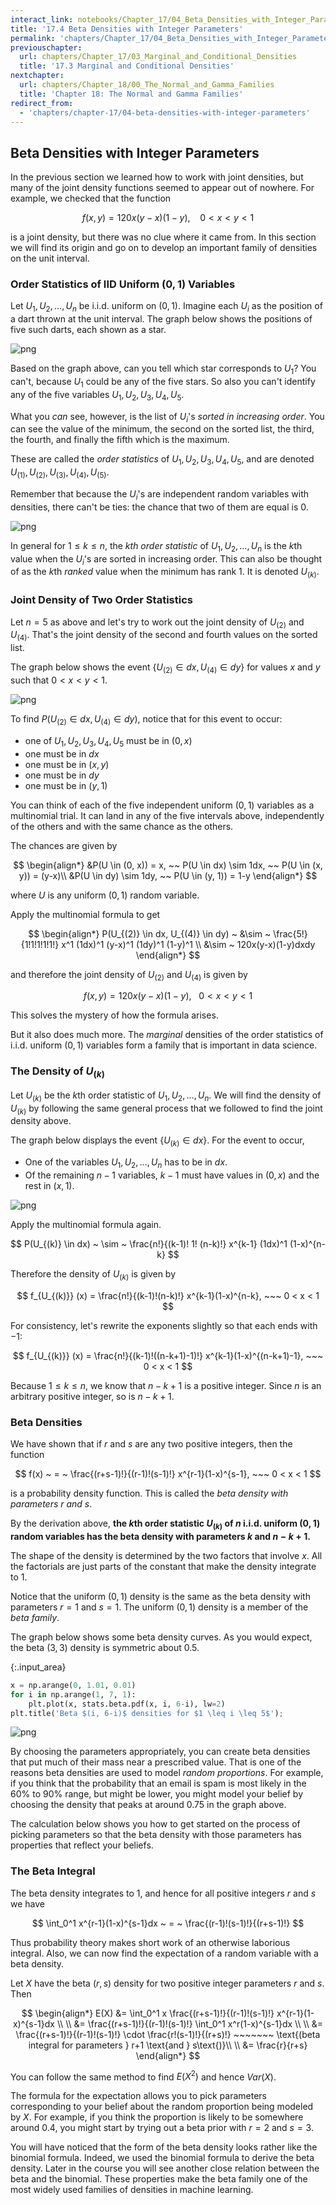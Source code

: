 ```yaml
---
interact_link: notebooks/Chapter_17/04_Beta_Densities_with_Integer_Parameters.ipynb
title: '17.4 Beta Densities with Integer Parameters'
permalink: 'chapters/Chapter_17/04_Beta_Densities_with_Integer_Parameters'
previouschapter:
  url: chapters/Chapter_17/03_Marginal_and_Conditional_Densities
  title: '17.3 Marginal and Conditional Densities'
nextchapter:
  url: chapters/Chapter_18/00_The_Normal_and_Gamma_Families
  title: 'Chapter 18: The Normal and Gamma Families'
redirect_from:
  - 'chapters/chapter-17/04-beta-densities-with-integer-parameters'
---
```


## Beta Densities with Integer Parameters

In the previous section we learned how to work with joint densities, but many of the joint density functions seemed to appear out of nowhere. For example, we checked that the function

$$
f(x, y) = 120x(y-x)(1-y), ~~~~ 0 < x < y < 1
$$

is a joint density, but there was no clue where it came from. In this section we will find its origin and go on to develop an important family of densities on the unit interval.

### Order Statistics of IID Uniform $(0, 1)$ Variables
Let $U_1, U_2, \ldots, U_n$ be i.i.d. uniform on $(0, 1)$. Imagine each $U_i$ as the position of a dart thrown at the unit interval. The graph below shows the positions of five such darts, each shown as a star.





![png](../../images/chapters/Chapter_17/04_Beta_Densities_with_Integer_Parameters_3_0.png)


Based on the graph above, can you tell which star corresponds to $U_1$? You can't, because $U_1$ could be any of the five stars. So also you can't identify any of the five variables $U_1, U_2, U_3, U_4, U_5$. 

What you *can* see, however, is the list of $U_i$'s *sorted in increasing order*. You can see the value of the minimum, the second on the sorted list, the third, the fourth, and finally the fifth which is the maximum.

These are called the *order statistics* of $U_1, U_2, U_3, U_4, U_5$, and are denoted $U_{(1)}, U_{(2)}, U_{(3)}, U_{(4)}, U_{(5)}$.

Remember that because the $U_i$'s are independent random variables with densities, there can't be ties: the chance that two of them are equal is 0.





![png](../../images/chapters/Chapter_17/04_Beta_Densities_with_Integer_Parameters_5_0.png)


In general for $1 \le k \le n$, the *$k$th order statistic* of $U_1, U_2, \ldots, U_n$ is the $k$th value when the $U_i$'s are sorted in increasing order. This can also be thought of as the $k$th *ranked* value when the minimum has rank 1. It is denoted $U_{(k)}$.

### Joint Density of Two Order Statistics
Let $n = 5$ as above and let's try to work out the joint density of $U_{(2)}$ and $U_{(4)}$. That's the joint density of the second and fourth values on the sorted list.

The graph below shows the event $\{U_{(2)} \in dx, U_{(4)} \in dy\}$ for values $x$ and $y$ such that $0 < x < y < 1$.





![png](../../images/chapters/Chapter_17/04_Beta_Densities_with_Integer_Parameters_8_0.png)


To find $P(U_{(2)} \in dx, U_{(4)} \in dy)$, notice that for this event to occur:

- one of $U_1, U_2, U_3, U_4, U_5$ must be in $(0, x)$
- one must be in $dx$
- one must be in $(x, y)$
- one must be in $dy$
- one must be in $(y, 1)$

You can think of each of the five independent uniform $(0, 1)$ variables as a multinomial trial. It can land in any of the five intervals above, independently of the others and with the same chance as the others. 

The chances are given by

$$
\begin{align*}
&P(U \in (0, x)) = x, ~~ P(U \in dx) \sim 1dx, ~~ P(U \in (x, y)) = (y-x)\\
&P(U \in dy) \sim 1dy, ~~ P(U \in (y, 1)) = 1-y
\end{align*}
$$

where $U$ is any uniform $(0, 1)$ random variable.

Apply the multinomial formula to get

$$
\begin{align*}
P(U_{(2)} \in dx, U_{(4)} \in dy) ~ &\sim ~ 
\frac{5!}{1!1!1!1!1!} x^1 (1dx)^1 (y-x)^1 (1dy)^1 (1-y)^1 \\
&\sim ~ 120x(y-x)(1-y)dxdy
\end{align*}
$$

and therefore the joint density of $U_{(2)}$ and $U_{(4)}$ is given by

$$
f(x, y) = 120x(y-x)(1-y), ~~~ 0 < x < y < 1
$$

This solves the mystery of how the formula arises. 

But it also does much more. The *marginal* densities of the order statistics of i.i.d. uniform $(0, 1)$ variables form a family that is important in data science.

### The Density of $U_{(k)}$
Let $U_{(k)}$ be the $k$th order statistic of $U_1, U_2, \ldots, U_n$. We will find the density of $U_{(k)}$ by following the same general process that we followed to find the joint density above.

The graph below displays the event $\{ U_{(k)} \in dx \}$. For the event to occur,
- One of the variables $U_1, U_2, \ldots, U_n$ has to be in $dx$.
- Of the remaining $n-1$ variables, $k-1$ must have values in $(0, x)$ and the rest in $(x, 1)$.





![png](../../images/chapters/Chapter_17/04_Beta_Densities_with_Integer_Parameters_11_0.png)


Apply the multinomial formula again.

$$
P(U_{(k)} \in dx) ~ \sim ~
\frac{n!}{(k-1)! 1! (n-k)!} x^{k-1} (1dx)^1 (1-x)^{n-k}
$$

Therefore the density of $U_{(k)}$ is given by

$$
f_{U_{(k)}} (x) = \frac{n!}{(k-1)!(n-k)!} x^{k-1}(1-x)^{n-k}, ~~~ 0 < x < 1
$$

For consistency, let's rewrite the exponents slightly so that each ends with $-1$:

$$
f_{U_{(k)}} (x) = \frac{n!}{(k-1)!((n-k+1)-1)!} x^{k-1}(1-x)^{(n-k+1)-1}, ~~~ 0 < x < 1
$$

Because $1 \le k \le n$, we know that $n-k+1$ is a positive integer. Since $n$ is an arbitrary positive integer, so is $n-k+1$.

### Beta Densities
We have shown that if $r$ and $s$ are any two positive integers, then the function

$$
f(x) ~ = ~ \frac{(r+s-1)!}{(r-1)!(s-1)!} x^{r-1}(1-x)^{s-1}, ~~~ 0 < x < 1
$$

is a probability density function. This is called the *beta density with parameters $r$ and $s$*.

By the derivation above, **the $k$th order statistic $U_{(k)}$ of $n$ i.i.d. uniform $(0, 1)$ random variables has the beta density with parameters $k$ and $n-k+1$.**

The shape of the density is determined by the two factors that involve $x$. All the factorials are just parts of the constant that make the density integrate to 1.

Notice that the uniform $(0, 1)$ density is the same as the beta density with parameters $r = 1$ and $s = 1$. The uniform $(0, 1)$ density is a member of the *beta family*.

The graph below shows some beta density curves. As you would expect, the beta $(3, 3)$ density is symmetric about 0.5. 



{:.input_area}
```python
x = np.arange(0, 1.01, 0.01)
for i in np.arange(1, 7, 1):
    plt.plot(x, stats.beta.pdf(x, i, 6-i), lw=2)
plt.title('Beta $(i, 6-i)$ densities for $1 \leq i \leq 5$');
```



![png](../../images/chapters/Chapter_17/04_Beta_Densities_with_Integer_Parameters_14_0.png)


By choosing the parameters appropriately, you can create beta densities that put much of their mass near a prescribed value. That is one of the reasons beta densities are used to model *random proportions*. For example, if you think that the probability that an email is spam is most likely in the 60% to 90% range, but might be lower, you might model your belief by choosing the density that peaks at around 0.75 in the graph above.

The calculation below shows you how to get started on the process of picking parameters so that the beta density with those parameters has properties that reflect your beliefs.

### The Beta Integral
The beta density integrates to 1, and hence for all positive integers $r$ and $s$ we have

$$
\int_0^1 x^{r-1}(1-x)^{s-1}dx ~ = ~ \frac{(r-1)!(s-1)!}{(r+s-1)!}
$$

Thus probability theory makes short work of an otherwise laborious integral. Also, we can now find the expectation of a random variable with a beta density.

Let $X$ have the beta $(r, s)$ density for two positive integer parameters $r$ and $s$. Then

$$
\begin{align*}
E(X) &= \int_0^1 x \frac{(r+s-1)!}{(r-1)!(s-1)!} x^{r-1}(1-x)^{s-1}dx \\ \\
&= \frac{(r+s-1)!}{(r-1)!(s-1)!} \int_0^1 x^r(1-x)^{s-1}dx \\ \\
&= \frac{(r+s-1)!}{(r-1)!(s-1)!} \cdot \frac{r!(s-1)!}{(r+s)!} ~~~~~~~ \text{(beta integral for parameters } r+1 \text{and } s\text{)}\\ \\
&= \frac{r}{r+s}
\end{align*}
$$

You can follow the same method to find $E(X^2)$ and hence $Var(X)$.

The formula for the expectation allows you to pick parameters corresponding to your belief about the random proportion being modeled by $X$. For example, if you think the proportion is likely to be somewhere around 0.4, you might start by trying out a beta prior with $r = 2$ and $s = 3$.

You will have noticed that the form of the beta density looks rather like the binomial formula. Indeed, we used the binomial formula to derive the beta density. Later in the course you will see another close relation between the beta and the binomial. These properties make the beta family one of the most widely used families of densities in machine learning.

